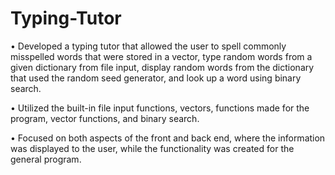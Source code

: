 # Typing-Tutor
• Developed a typing tutor that allowed the user to spell commonly misspelled words that were stored in a vector, type random words from a given dictionary from file input, display random words from the dictionary that used the random seed generator, and look up a word using binary search.

• Utilized the built-in file input functions, vectors, functions made for the program, vector functions, and binary search.

• Focused on both aspects of the front and back end, where the information was displayed to the user, while the functionality was created for the general program. 
